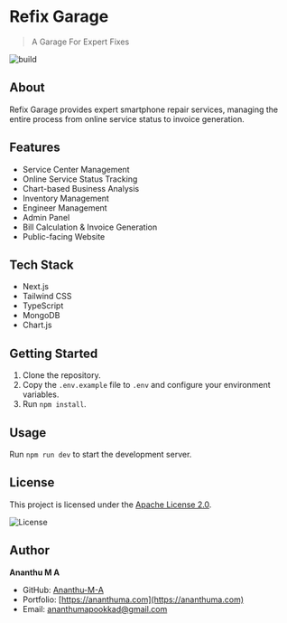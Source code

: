 # Refix Garage

> A Garage For Expert Fixes

![build](https://img.shields.io/badge/build-passing-brightgreen)

## About

Refix Garage provides expert smartphone repair services, managing the entire process from online service status to invoice generation.

## Features

* Service Center Management
* Online Service Status Tracking
* Chart-based Business Analysis
* Inventory Management
* Engineer Management
* Admin Panel
* Bill Calculation & Invoice Generation
* Public-facing Website

## Tech Stack

* Next.js
* Tailwind CSS
* TypeScript
* MongoDB
* Chart.js

## Getting Started

1. Clone the repository.
2. Copy the `.env.example` file to `.env` and configure your environment variables.
3. Run `npm install`.

## Usage

Run `npm run dev` to start the development server.


## License  
This project is licensed under the [Apache License 2.0](LICENSE).  

![License](https://img.shields.io/badge/License-Apache_2.0-blue.svg)


## Author

**Ananthu M A**

* GitHub: [Ananthu-M-A](https://github.com/Ananthu-M-A)
* Portfolio: [https://ananthuma.com](https://ananthuma.com)
* Email: ananthumapookkad@gmail.com
